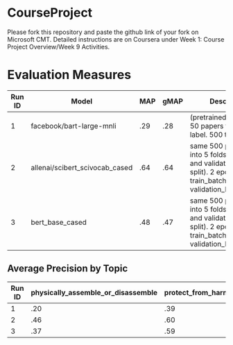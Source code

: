# CourseProject

Please fork this repository and paste the github link of your fork on Microsoft CMT. Detailed instructions are on Coursera under Week 1: Course Project Overview/Week 9 Activities.

# Evaluation Measures

| Run ID | Model                          | MAP   | gMAP  | Description                                                                                                                           |
| ------ | ------------------------------ | ----- | ------| ------------------------------------------------------------------------------------------------------------------------------------- |
| 1      | facebook/bart-large-mnli       | .29   | .28   | (pretrained zero-shot) 50 papers from each label. 500 total.                                                                          |
| 2      | allenai/scibert_scivocab_cased | .64   | .64   | same 500 papers. split into 5 folds for training and validation (80/20 split). 2 epochs, train_batch_size=8, validation_batch_size=4  |
| 3      | bert_base_cased                | .48   | .47   | same 500 papers. split into 5 folds for training and validation (80/20 split). 2 epochs, train_batch_size=8, validation_batch_size=4  |

## Average Precision by Topic

| Run ID | physically_assemble_or_disassemble | protect_from_harm | sense_send_or_process_information | chemically_modify_or_change_energy_state | maintain_structural_integrity | attach | move | process_resources | sustain_ecological_community | change_size_or_color |
| ------ | ---------------------------------- | ----------------- | --------------------------------- | ---------------------------------------- | ----------------------------- | ------ | ---- | ----------------- | ---------------------------- | -------------------- |
| 1      | .20                                | .39               | .22                               | .24                                      | .29                           | .46    | .34  | .33               | .29                          | .19                  |
| 2      | .46                                | .60               | .78                               | .54                                      | .65                           | .65    | .71  | .71               | .70                          | .65                  |
| 3      | .37                                | .59               | .68                               | .33                                      | .50                           | .32    | .54  | .57               | .50                          | .42                  |
